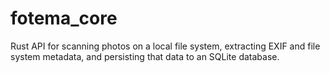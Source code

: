 <!--
SPDX-FileCopyrightText: © 2024 David Bliss

SPDX-License-Identifier: GFDL-1.3-or-later
-->

# fotema_core

Rust API for scanning photos on a local file system, extracting EXIF and file system metadata, and persisting
that data to an SQLite database.

